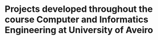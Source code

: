 # Projects developed throughout the course Computer and Informatics Engineering at University of Aveiro
